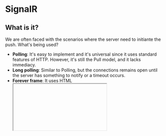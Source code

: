SignalR
=====
What is it?
-----------
We are often faced with the scenarios where the server need to initiante the push. What's being used?
* __Polling__: It's easy to implement and it's universal since it uses
standard features of HTTP.  However, it's still the Pull model, and it lacks immediacy.
* __Long polling__: Similar to Polling, but the connections remains open until the server has something to notify or a timeout occurs.
* __Forever frame__: It uses HTML <iframe> tag to obtain a permanently open connection.  This technique uses HTML, JavaScript, and HTTP.  
No time is wasted in connectino and disconnectin processses. Timeouts, proxies and firewalls are problematic. Responses would accumulate in iframe in client memory that could result in taking up too much RAM.

####SignalR arrives at the scene####

SignalR is an ASP.NET library that allows developers to add real-time web functionality to their applications.<br />
Real-time web functionality is essentially pushing server-side content to the client as it happens (thus "real-time").<br />
Example: Two users are viewing the same screen in an application. Some of the data that is presented to the client is stored in a database.
If one user were to perform a transaction in the database through server-side code, the other user wouldn't be able to see the change on their 
screen until they refreshed their browser window. With SignalR, after the database transformation is complete the updated content can be 
pushed up to each user currently on the application so they can see the changes right as they happened.

Originally it was a personal projects of David Fowler and Damian Edwards, members of the ASP.NET team at Microsoft, but it is now an officially integrated product in the stack of Web technologies.

<img src="./files/aspnet_stack.png" alt="Asp.net stack" height="115" width="700">

SignalR includes a set of transports—or techniques to keep the underlying connection to the server open—“as standard”,
and it determines which one it should use based on certain factors, such as the availability of the technology at both 
ends. __SignalR will always try to use the most efficient transport__, and will keep falling back until it finds one that 
is compatible with the context.  
<img src="./files/signalR_connection.png" alt="Asp.net stack" height="200" width="750">

How to use it?
--------------
SignalR requires a hub that is setup on both the client-side javascript and server-side code. The hub connection is started on
the client-side (wherever the developer wants to put the connection start, it can be after a user logs in or even right when they open
the application in their browser). The server-side requires a hub class that inherits from the SignalR Host class. As long as the 
class name matches the client-side hub name, communication between the client and server-side hubs can begin.<br />
Each user has their own unique hub identified by a ConnectionId, but SignalR has access to all hubs currently connected to the application.<br />
Developers can also access the server-side hub from anywhere in their code by retrieving the hub context. WIth the hub 
context, developers can push content to clients from anywhere in their code.


Examples
--------
[ShootR game] (http://shootr.signalr.net/)<br />
[Jabb chat] (https://jabbr.net/account/login?ReturnUrl=https%3A%2F%2Fjabbr.net%2F)

Demo
----
[Quality Bank] (https://github.com/ResourceDataInc/QualityBank)<br />
[Scrumtools on Intranet] (https://github.com/ResourceDataInc/Intranet)

Resources
--------
[ASP.NET](http://www.asp.net/signalr) <br />
[Scott Hanselman] (http://www.hanselman.com/blog/AsynchronousScalableWebApplicationsWithRealtimePersistentLongrunningConnectionsWithSignalR.aspx) <br />
[Mira Javora Blog Quick Chat App] (http://blog.mirajavora.com/signalr-introduction-to-signalr-quick-chat-app)<br />
[SignalR book] (./files/SignalR Book - JM Aguilar - campusMVP.net.pdf)

